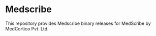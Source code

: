 # Medscribe
This repository provides Medscribe binary releases for MedScribe by MedCortico Pvt. Ltd.
